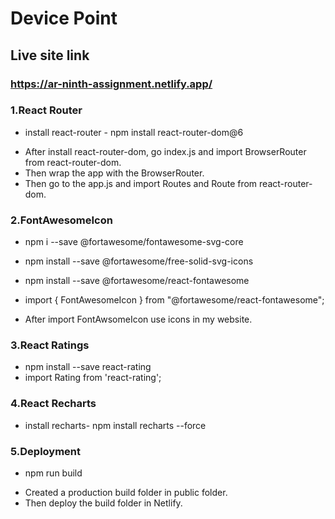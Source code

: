 # Device Point

## Live site link
### https://ar-ninth-assignment.netlify.app/

### 1.React Router
* install react-router - npm install react-router-dom@6

- After install react-router-dom, go index.js and import  BrowserRouter from react-router-dom. 
- Then wrap the app with the BrowserRouter.
- Then go to the app.js and import Routes and Route from react-router-dom.


### 2.FontAwesomeIcon
* npm i --save @fortawesome/fontawesome-svg-core
* npm install --save @fortawesome/free-solid-svg-icons
* npm install --save @fortawesome/react-fontawesome

* import { FontAwesomeIcon } from "@fortawesome/react-fontawesome";

- After import FontAwsomeIcon use icons in my website.

### 3.React Ratings
* npm install --save react-rating
* import Rating from 'react-rating';

### 4.React Recharts
* install recharts- npm install recharts --force

### 5.Deployment
* npm run build
- Created a production build folder in public folder. 
- Then  deploy the build folder in Netlify.



